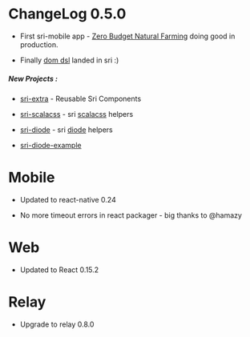 # ChangeLog 0.5.0

- First sri-mobile app - [Zero Budget Natural Farming](https://play.google.com/store/apps/details?id=com.zbnf) doing good in production.

- Finally [dom dsl](../docs/DOMDSL.md) landed in sri :)


##### New Projects :

- [sri-extra](http://chandu0101.github.io/sri-extra) - Reusable Sri Components

- [sri-scalacss](https://github.com/chandu0101/sri-scalacss) - sri [scalacss](https://github.com/japgolly/scalacss) helpers

- [sri-diode](https://github.com/chandu0101/sri-diode) - sri [diode](https://github.com/ochrons/diode) helpers

- [sri-diode-example](https://github.com/chandu0101/sri-diode-example)



# Mobile 

- Updated to react-native 0.24

- No more timeout errors in react packager - big thanks to @hamazy

# Web

- Updated to React 0.15.2
   
# Relay

 - Upgrade to relay 0.8.0



